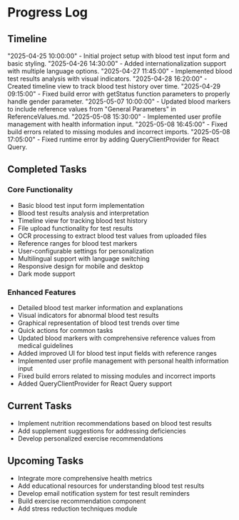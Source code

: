 
# Progress Log

## Timeline

"2025-04-25 10:00:00" - Initial project setup with blood test input form and basic styling.
"2025-04-26 14:30:00" - Added internationalization support with multiple language options.
"2025-04-27 11:45:00" - Implemented blood test results analysis with visual indicators.
"2025-04-28 16:20:00" - Created timeline view to track blood test history over time.
"2025-04-29 09:15:00" - Fixed build error with getStatus function parameters to properly handle gender parameter.
"2025-05-07 10:00:00" - Updated blood markers to include reference values from "General Parameters" in ReferenceValues.md.
"2025-05-08 15:30:00" - Implemented user profile management with health information input.
"2025-05-08 16:45:00" - Fixed build errors related to missing modules and incorrect imports.
"2025-05-08 17:05:00" - Fixed runtime error by adding QueryClientProvider for React Query.

## Completed Tasks

### Core Functionality
- Basic blood test input form implementation
- Blood test results analysis and interpretation
- Timeline view for tracking blood test history
- File upload functionality for test results
- OCR processing to extract blood test values from uploaded files
- Reference ranges for blood test markers
- User-configurable settings for personalization
- Multilingual support with language switching
- Responsive design for mobile and desktop
- Dark mode support

### Enhanced Features
- Detailed blood test marker information and explanations
- Visual indicators for abnormal blood test results
- Graphical representation of blood test trends over time
- Quick actions for common tasks
- Updated blood markers with comprehensive reference values from medical guidelines
- Added improved UI for blood test input fields with reference ranges
- Implemented user profile management with personal health information input
- Fixed build errors related to missing modules and incorrect imports
- Added QueryClientProvider for React Query support

## Current Tasks

- Implement nutrition recommendations based on blood test results
- Add supplement suggestions for addressing deficiencies
- Develop personalized exercise recommendations

## Upcoming Tasks

- Integrate more comprehensive health metrics
- Add educational resources for understanding blood test results
- Develop email notification system for test result reminders
- Build exercise recommendation component
- Add stress reduction techniques module
